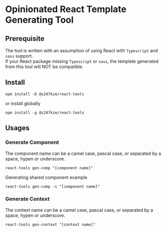 # Opinionated React Template Generating Tool

## Prerequisite
The tool is written with an assumption of using React with `Typescript` and `sass` support.  
If your React package missing `Typescript` or `sass`, the template generated from this tool will NOT be compatible.

## Install
```shell
npm install -D @s247kim/react-tools
```
or install globally
```shell
npm install -g @s247kim/react-tools
```

## Usages
### Generate Component
The component name can be a camel case, pascal case, or separated by a space, hypen or underscore.
```shell
react-tools gen-comp "[component name]"
```
Generating shared component example
```shell
react-tools gen-comp -s "[component name]"
```

### Generate Context
The context name can be a camel case, pascal case, or separated by a space, hypen or underscore.
```shell
react-tools gen-context "[context name]"
```
